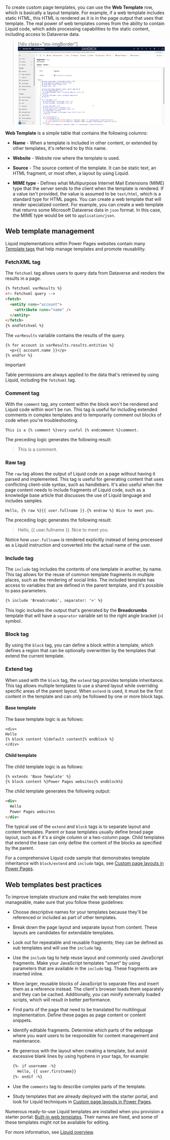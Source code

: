 To create custom page templates, you can use the **Web Template** row, which is basically a layout template. For example, if a web template includes static HTML, this HTML is rendered as it is in the page output that uses that template. The real power of web templates comes from the ability to contain Liquid code, which adds processing capabilities to the static content, including access to Dataverse data.

> [!div class="mx-imgBorder"]
> [![Screenshot of a Power Pages web template being edited in the Portal Management app.](../media/web-templates.png)](../media/web-templates.png#lightbox)

**Web Template** is a simple table that contains the following columns:

- **Name** - When a template is included in other content, or extended by other templates, it's referred to by this name.

- **Website** - Website row where the template is used.  

- **Source** - The source content of the template. It can be static text, an HTML fragment, or most often, a layout by using Liquid.

- **MIME type** - Defines what Multipurpose Internet Mail Extensions (MIME) type that the server sends to the client when the template is rendered. If a value isn't provided, the value is assumed to be `text/html`, which is a standard type for HTML pages. You can create a web template that will render specialized content. For example, you can create a web template that returns some Microsoft Dataverse data in `json` format. In this case, the MIME type would be set to `application/json`. 

## Web template management

Liquid implementations within Power Pages websites contain many [Template tags](/power-pages/configure/liquid/template-tags?azure-portal=true) that help manage templates and promote reusability.

### FetchXML tag

The `fetchxml` tag allows users to query data from Dataverse and renders the results in a page.

```html
{% fetchxml varResults %}
<!— Fetchxml query -->
<fetch>
  <entity name="account">
    <attribute name="name" />
  </entity>
</fetch>
{% endfetchxml %}
```

The `varResults` variable contains the results of the query.

```twig
{% for account in varResults.results.entities %} 
  <p>{{ account.name }}</p>
{% endfor %}
```

> [!IMPORTANT]
> Table permissions are always applied to the data that's retrieved by using Liquid, including the `fetchxml` tag.

### Comment tag

With the `comment` tag, any content within the block won't be rendered and Liquid code within won't be run. This tag is useful for including extended comments in complex templates and to temporarily comment out blocks of code when you're troubleshooting.

```twig
This is a {% comment %}very useful {% endcomment %}comment.
```

The preceding logic generates the following result: 

> This is a comment.

### Raw tag

The `raw` tag allows the output of Liquid code on a page without having it parsed and implemented. This tag is useful for generating content that uses conflicting client-side syntax, such as handlebars. It's also useful when the page content needs to include fragments of Liquid code, such as a knowledge base article that discusses the use of Liquid language and includes samples.

```twig
Hello, {% raw %}{{ user.fullname }}.{% endraw %} Nice to meet you.
```

The preceding logic generates the following result: 

> Hello, {{ user.fullname }}. Nice to meet you.

Notice how `user.fullname` is rendered explicitly instead of being processed as a Liquid instruction and converted into the actual name of the user.

### Include tag

The `include` tag includes the contents of one template in another, by name. This tag allows for the reuse of common template fragments in multiple places, such as the rendering of social links. The included template has access to variables that are defined in the parent template, and it's possible to pass parameters.

```xml
{% include 'Breadcrumbs', separator: '>' %}
```

This logic includes the output that's generated by the **Breadcrumbs** template that will have a `separator` variable set to the right angle bracket (`>`) symbol.

### Block tag

By using the `block` tag, you can define a block within a template, which defines a region that can be optionally overwritten by the templates that extend the current template.

### Extend tag

When used with the `block` tag, the `extend` tag provides template inheritance. This tag allows multiple templates to use a shared layout while overriding specific areas of the parent layout. When `extend` is used, it must be the first content in the template and can only be followed by one or more block tags.

#### Base template

The base template logic is as follows:

```twig
<div>
Hello
{% block content %}default content{% endblock %}
</div>
```

#### Child template

The child template logic is as follows:

```twig
{% extends 'Base Template' %}
{% block content %}Power Pages websites{% endblock%}
```

The child template generates the following output:

```html
<div>
  Hello
  Power Pages websites
</div>
```

The typical use of the `extend` and `block` tags is to separate layout and content templates. Parent or base templates usually define broad page layout, such as if it's a single column or a two-column page. Child templates that extend the base can only define the content of the blocks as specified by the parent.

For a comprehensive Liquid code sample that demonstrates template inheritance with `block/extend` and `include` tags, see [Custom page layouts in Power Pages](/power-pages/configure/custom-page-layouts?azure-portal=true).

## Web templates best practices

To improve template structure and make the web templates more manageable, make sure that you follow these guidelines: 

- Choose descriptive names for your templates because they'll be referenced or included as part of other templates.

- Break down the page layout and separate layout from content. These layouts are candidates for extendable templates.

- Look out for repeatable and reusable fragments; they can be defined as sub templates and will use the `include` tag.

- Use the `include` tag to help reuse layout and commonly used JavaScript fragments. Make your JavaScript templates "smart" by using parameters that are available in the `include` tag. These fragments are inserted inline.

- Move larger, reusable blocks of JavaScript to separate files and insert them as a reference instead. The client's browser loads them separately and they can be cached. Additionally, you can minify externally loaded scripts, which will result in better performance. 

- Find parts of the page that need to be translated for multilingual implementation. Define these pages as page content or content snippets.

- Identify editable fragments. Determine which parts of the webpage where you want users to be responsible for content management and maintenance.

- Be generous with the layout when creating a template, but avoid excessive blank lines by using hyphens in your tags, for example: 

  ```xml
  {%- if username -%}
    Hello, {{ user.firstname}}
  {%- endif -%}
  ```

- Use the `comments` tag to describe complex parts of the template.

- Study templates that are already deployed with the starter portal, and look for Liquid techniques in [Custom page layouts in Power Pages](/power-pages/configure/custom-page-layouts?azure-portal=true).

Numerous ready-to-use Liquid templates are installed when you provision a starter portal: [Built-in web templates](/power-pages/configure/web-templates?azure-portal=true#built-in-web-templates). Their names are fixed, and some of these templates might not be available for editing.

For more information, see [Liquid overview](/power-pages/configure/liquid/liquid-overview?azure-portal=true).

